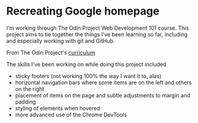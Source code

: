 # Recreating Google homepage 
I'm working through The Odin Project Web Development 101 course. This project aims to tie together the things I've been learning so far, including and especially working with git and GitHub.

From The Odin Project's [curriculum](http://www.theodinproject.com/courses/web-development-101/lessons/html-css)

The skills I've been working on while doing this project included
* sticky footers (not working 100% the way I want it to, alas)
* horizontal navigation bars where some items are on the left and others on the right
* placement of items on the page and subtle adjustments to margin and padding
* styling of elements when hovered
* more advanced use of the Chrome DevTools

